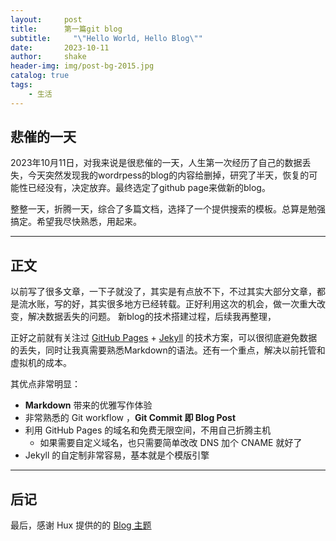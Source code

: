 ```yaml
---
layout:     post
title:      第一篇git blog
subtitle:     "\"Hello World, Hello Blog\""
date:       2023-10-11
author:     shake
header-img: img/post-bg-2015.jpg
catalog: true
tags:
    - 生活
---
```


## 悲催的一天

2023年10月11日，对我来说是很悲催的一天，人生第一次经历了自己的数据丢失，今天突然发现我的wordrpess的blog的内容给删掉，研究了半天，恢复的可能性已经没有，决定放弃。最终选定了github page来做新的blog。

整整一天，折腾一天，综合了多篇文档，选择了一个提供搜索的模板。总算是勉强搞定。希望我尽快熟悉，用起来。

---
## 正文

以前写了很多文章，一下子就没了，其实是有点放不下，不过其实大部分文章，都是流水账，写的好，其实很多地方已经转载。正好利用这次的机会，做一次重大改变，解决数据丢失的问题。
新blog的技术搭建过程，后续我再整理，

正好之前就有关注过 [GitHub Pages](https://pages.github.com/) + [Jekyll](http://jekyllrb.com/) 的技术方案，可以很彻底避免数据的丢失，同时让我真需要熟悉Markdown的语法。还有一个重点，解决以前托管和虚拟机的成本。

其优点非常明显：

* **Markdown** 带来的优雅写作体验
* 非常熟悉的 Git workflow ，**Git Commit 即 Blog Post**
* 利用 GitHub Pages 的域名和免费无限空间，不用自己折腾主机
	* 如果需要自定义域名，也只需要简单改改 DNS 加个 CNAME 就好了 
* Jekyll 的自定制非常容易，基本就是个模版引擎

---
## 后记

最后，感谢 Hux 提供的的 [Blog 主题](https://github.com/Huxpro/huxpro.github.io)




